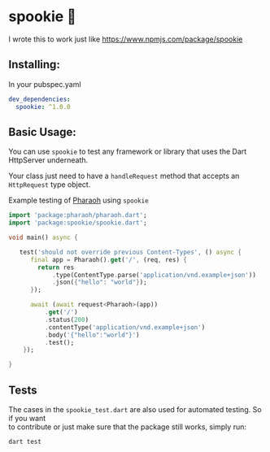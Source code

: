 # spookie 🎌

I wrote this to work just like https://www.npmjs.com/package/spookie

## Installing:

In your pubspec.yaml

```yaml
dev_dependencies:
  spookie: ^1.0.0
```

## Basic Usage:

You can use `spookie` to test any framework or library that uses the Dart HttpServer underneath.

Your class just need to have a `handleRequest` method that accepts an `HttpRequest` type object.

Example testing of [Pharaoh](https://pub.dev/packages/pharaoh) using `spookie`

```dart
import 'package:pharaoh/pharaoh.dart';
import 'package:spookie/spookie.dart';

void main() async {

   test('should not override previous Content-Types', () async {
      final app = Pharaoh().get('/', (req, res) {
        return res
            .type(ContentType.parse('application/vnd.example+json'))
            .json({"hello": "world"});
      });

      await (await request<Pharaoh>(app))
          .get('/')
          .status(200)
          .contentType('application/vnd.example+json')
          .body('{"hello":"world"}')
          .test();
    });

}
```

## Tests

The cases in the `spookie_test.dart` are also used for automated testing. So if you want  
to contribute or just make sure that the package still works, simply run:

```shell
dart test
```
